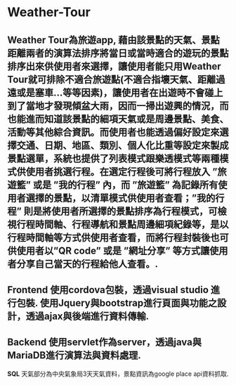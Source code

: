# Weather-Tour
Weather Tour為旅遊app, 藉由該景點的天氣、景點距離兩者的演算法排序將當日或當時適合的遊玩的景點排序出來供使用者來選擇，讓使用者能只用Weather Tour就可排除不適合旅遊點(不適合指壞天氣、距離過遠或是塞車…等等因素)，讓使用者在出遊時不會碰上到了當地才發現傾盆大雨，因而一掃出遊興的情況，而也能進而知道該景點的細項天氣或是周邊景點、美食、活動等其他綜合資訊。而使用者也能透過偏好設定來選擇交通、日期、地區、類別、個人化比重等設定來製成景點選單，系統也提供了列表模式跟樂透模式等兩種模式供使用者挑選行程。在選定行程後可將行程放入 ”旅遊籃” 或是 ”我的行程” 內，而 ”旅遊籃” 為記錄所有使用者選擇的景點，以清單模式供使用者查看；”我的行程” 則是將使用者所選擇的景點排序為行程模式，可檢視行程時間軸、行程導航和景點周邊細項紀錄等，是以行程時間軸等方式供使用者查看，而將行程封裝後也可供使用者以”QR code” 或是 ”網址分享” 等方式讓使用者分享自己當天的行程給他人查看。.
---------------
**Frontend**
使用cordova包裝，透過visual studio 進行包裝.
使用Jquery與bootstrap進行頁面與功能之設計，透過ajax與後端進行資料傳輸.
---------------
**Backend**
使用servlet作為server，透過java與MariaDB進行演算法與資料處理.
---------------
**SQL**
天氣部分為中央氣象局3天天氣資料，景點資訊為google place api資料抓取.
